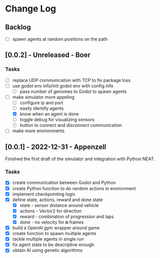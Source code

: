 # Change Log

## Backlog
- [ ] spawn agents at random positions on the path

## [0.0.2] - Unreleased - Boer

### Tasks
- [ ] replace UDP communication with TCP to fix package loss
- [ ] use godot env info/init godot env with config info
    - [ ] pass number of genomes to Godot to spawn agents
- [ ] make simulator more appeling
    - [ ] configure ip and port
    - [ ] easily identify agents
    - [x] know when an agent is done
    - [ ] toggle debug for visualizing sensors
    - [ ] button to connect and disconnect communication
- [ ] make more environments

## [0.0.1] - 2022-12-31 - Appenzell
Finished the first draft of the simulator and integration with Python NEAT.

### Tasks
- [x] create communication between Godot and Python
- [x] create Python function to do random actions in environment
- [x] implement checkpointing logic
- [x] define state, actions, reward and done state
    - [x] state - sensor distance around vehicle
    - [x] actions - Vector2 for direction
    - [x] reward - combination of progression and laps
    - [x] done - no velocity for **n** frames
- [x] build a OpenAI gym wrapper around game
- [x] create function to spawn multiple agents
- [x] tackle multiple agents in single run
- [x] fix agent state to be descriptive enough
- [x] obtain AI using genetic algorithms
